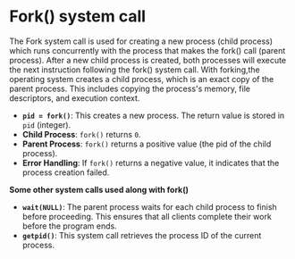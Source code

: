 # Fork() system call

The Fork system call is used for creating a new process (child process) which runs concurrently with the process that makes the fork() call  (parent process). After a new child process is created, both processes will execute the next instruction following the fork() system call. With forking,the operating system creates a child process, which is an exact copy of the parent process. This includes copying the process's memory, file descriptors, and execution context.

- **`pid = fork()`**: This creates a new process. The return value is stored in `pid` (integer).
- **Child Process**:  `fork()` returns `0`.
- **Parent Process**:  `fork()` returns a positive value (the pid of the child process).
- **Error Handling**: If `fork()` returns a negative value, it indicates that the process creation failed.

**Some other system calls used along with fork()**

- **`wait(NULL)`**: The parent process waits for each child process to finish before proceeding. This ensures that all clients complete their work before the program ends.
- **`getpid()`**: This system call retrieves the process ID of the current process.